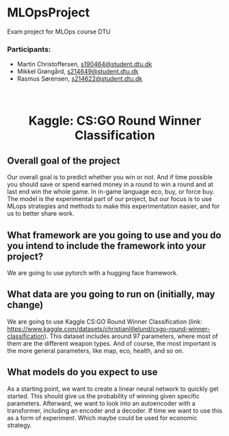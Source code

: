 # MLOpsProject
Exam project for MLOps course DTU

### Participants:
* Martin Christoffersen, s190464@student.dtu.dk
* Mikkel Grøngård, s214649@student.dtu.dk
* Rasmus Sørensen, s214622@student.dtu.dk

<h1 align="center">
  <br>
  Kaggle: CS:GO Round Winner Classification
  <br>
</h1>

## Overall goal of the project
Our overall goal is to predict whether you win or not. And if time possible you should save or spend earned money in a round to win a round and at last end win the whole game. In in-game language eco, buy, or force buy. The model is the experimental part of our project, but our focus is to use MLops strategies and methods to make this experimentation easier, and for us to better share work.

## What framework are you going to use and you do you intend to include the framework into your project?
We are going to use pytorch with a hugging face framework.

## What data are you going to run on (initially, may change)
We are going to use Kaggle CS:GO Round Winner Classification (link: https://www.kaggle.com/datasets/christianlillelund/csgo-round-winner-classification). This dataset includes around 97 parameters, where most of them are the different weapon types. And of course, the most important is the more general parameters, like map, eco, health, and so on.

## What models do you expect to use
As a starting point, we want to create a linear neural network to quickly get started. This should give us the probability of winning given specific parameters.  Afterward, we want to look into an autoencoder with a transformer, including an encoder and a decoder. If time we want to use this as a form of experiment. Which maybe could be used for economic strategy.
